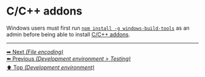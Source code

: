 # C/C++ addons

Windows users must first run
[`npm install -g windows-build-tools`](https://github.com/felixrieseberg/windows-build-tools)
as an admin before being able to install
[C/C++ addons](https://nodejs.org/api/addons.html).

<hr>

[➡ Next _(File encoding)_](../file_encoding/README.md)<br>
[⬅️ Previous _(Development environment > Testing)_](testing.md)<br>
[⬆️ Top _(Development environment)_](README.md)<br>
